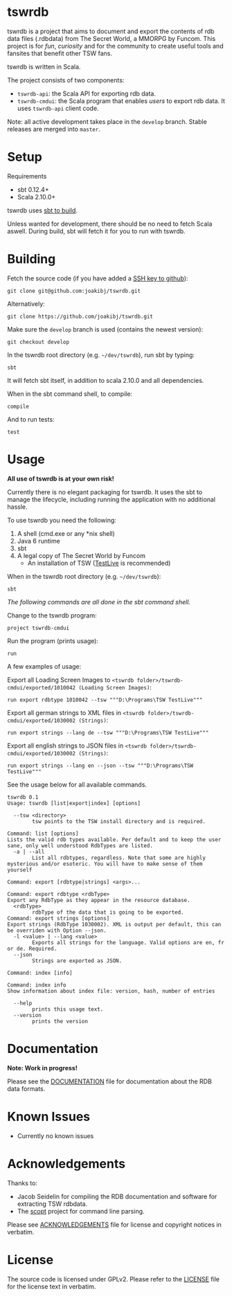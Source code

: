 tswrdb
======

tswrdb is a project that aims to document and export the contents of rdb data files (.rdbdata) from The Secret World, a MMORPG by Funcom. This project is for *fun*, *curiosity* and for the community to create useful tools and fansites that benefit other TSW fans.

tswrdb is written in Scala.

The project consists of two components:

* `tswrdb-api`: the Scala API for exporting rdb data.
* `tswrdb-cmdui`: the Scala program that enables *users* to export rdb data. It uses `tswrdb-api` client code.

Note: all active development takes place in the `develop` branch. Stable releases are merged into `master`.

Setup
==========

Requirements
* sbt 0.12.4+
* Scala 2.10.0+

tswrdb uses [sbt to build](http://www.scala-sbt.org/release/docs/Getting-Started/Setup.html).

Unless wanted for development, there should be no need to fetch Scala aswell. During build, sbt will fetch it for you to run with tswrdb.

Building
========

Fetch the source code (if you have added a [SSH key to github](https://help.github.com/articles/generating-ssh-keys)):

    git clone git@github.com:joakibj/tswrdb.git

Alternatively:

    git clone https://github.com/joakibj/tswrdb.git

Make sure the ``develop`` branch is used (contains the newest version):

    git checkout develop

In the tswrdb root directory (e.g. ``~/dev/tswrdb``), run sbt by typing:

    sbt

It will fetch sbt itself, in addition to scala 2.10.0 and all dependencies.

When in the sbt command shell, to compile:

    compile

And to run tests:

    test

Usage
=====

**All use of tswrdb is at your own risk!**

Currently there is no elegant packaging for tswrdb. It uses the sbt to manage the lifecycle, including running the application with no additional hassle.

To use tswrdb you need the following:

1. A shell (cmd.exe or any *nix shell)
2. Java 6 runtime
3. sbt
4. A legal copy of The Secret World by Funcom
    * An installation of TSW ([TestLive](http://forums.thesecretworld.com/showthread.php?t=55882) is recommended)

When in the tswrdb root directory (e.g. ``~/dev/tswrdb``):

    sbt

*The following commands are all done in the sbt command shell.*

Change to the tswrdb program:

    project tswrdb-cmdui

Run the program (prints usage):

    run

A few examples of usage:

Export all Loading Screen Images to ``<tswrdb folder>/tswrdb-cmdui/exported/1010042 (Loading Screen Images)``:

    run export rdbtype 1010042 --tsw """D:\Programs\TSW TestLive"""

Export all german strings to XML files in ``<tswrdb folder>/tswrdb-cmdui/exported/1030002 (Strings)``:

    run export strings --lang de --tsw """D:\Programs\TSW TestLive"""

Export all english strings to JSON files in ``<tswrdb folder>/tswrdb-cmdui/exported/1030002 (Strings)``:

    run export strings --lang en --json --tsw """D:\Programs\TSW TestLive"""

See the usage below for all available commands.

```
tswrdb 0.1
Usage: tswrdb [list|export|index] [options]

  --tsw <directory>
        tsw points to the TSW install directory and is required.

Command: list [options]
Lists the valid rdb types available. Per default and to keep the user sane, only well understood RdbTypes are listed.
  -a | --all
        List all rdbtypes, regardless. Note that some are highly mysterious and/or esoteric. You will have to make sense of them yourself

Command: export [rdbtype|strings] <args>...

Command: export rdbtype <rdbType>
Export any RdbType as they appear in the resource database.
  <rdbType>
        rdbType of the data that is going to be exported.
Command: export strings [options]
Export strings (RdbType 1030002). XML is output per default, this can be overriden with Option --json.
  -l <value> | --lang <value>
        Exports all strings for the language. Valid options are en, fr or de. Required.
  --json
        Strings are exported as JSON.

Command: index [info]

Command: index info
Show information about index file: version, hash, number of entries

  --help
        prints this usage text.
  --version
        prints the version
```

Documentation
=============
**Note: Work in progress!**

Please see the [DOCUMENTATION](docs/DOCUMENTATION.md) file for documentation about the RDB data formats.

Known Issues
============

* Currently no known issues

Acknowledgements
================

Thanks to:

* Jacob Seidelin for compiling the RDB documentation and software for extracting TSW rdbdata.
* The [scopt](https://github.com/scopt/scopt) project for command line parsing.

Please see [ACKNOWLEDGEMENTS](docs/ACKNOWLEDGEMENTS.md) file for license and copyright notices in verbatim.

License
=======

The source code is licensed under GPLv2. Please refer to the [LICENSE](LICENSE) file for the license text in verbatim.
